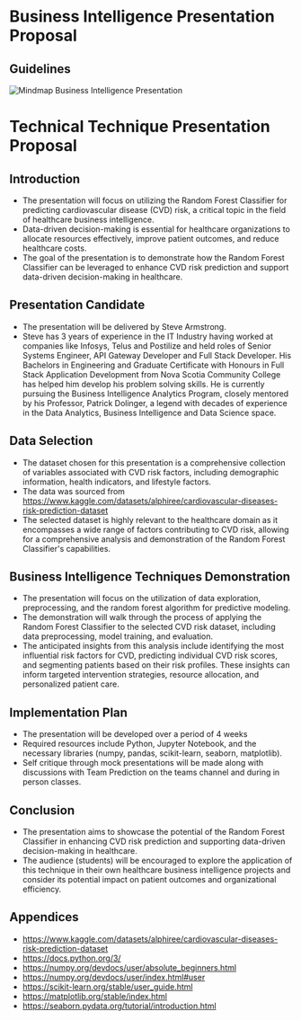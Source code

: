 # Business Intelligence Presentation Proposal

## Guidelines

![Mindmap Business Intelligence Presentation](https://raw.githubusercontent.com/stevearmstrong-dev/nscc-capstone/docs/readme-updates/diagrams/Mindmap_Business_Intelligence_Presentation.png)


# Technical Technique Presentation Proposal

## Introduction
- The presentation will focus on utilizing the Random Forest Classifier for predicting cardiovascular disease (CVD) risk, a critical topic in the field of healthcare business intelligence.
- Data-driven decision-making is essential for healthcare organizations to allocate resources effectively, improve patient outcomes, and reduce healthcare costs.
- The goal of the presentation is to demonstrate how the Random Forest Classifier can be leveraged to enhance CVD risk prediction and support data-driven decision-making in healthcare.

## Presentation Candidate
- The presentation will be delivered by Steve Armstrong.
- Steve has 3 years of experience in the IT Industry having worked at companies like Infosys, Telus and Postilize and held roles of Senior Systems Engineer, API Gateway Developer and Full Stack Developer. His Bachelors in Engineering and Graduate Certificate with Honours in Full Stack Application Development from Nova Scotia Community College has helped him develop his problem solving skills. He is currently pursuing the Business Intelligence Analytics Program, closely mentored by his Professor, Patrick Dolinger, a legend with decades of experience in the Data Analytics, Business Intelligence and Data Science space.

## Data Selection
- The dataset chosen for this presentation is a comprehensive collection of variables associated with CVD risk factors, including demographic information, health indicators, and lifestyle factors.
- The data was sourced from https://www.kaggle.com/datasets/alphiree/cardiovascular-diseases-risk-prediction-dataset
- The selected dataset is highly relevant to the healthcare domain as it encompasses a wide range of factors contributing to CVD risk, allowing for a comprehensive analysis and demonstration of the Random Forest Classifier's capabilities.

## Business Intelligence Techniques Demonstration
- The presentation will focus on the utilization of data exploration, preprocessing, and the random forest algorithm for predictive modeling.
- The demonstration will walk through the process of applying the Random Forest Classifier to the selected CVD risk dataset, including data preprocessing, model training, and evaluation.
- The anticipated insights from this analysis include identifying the most influential risk factors for CVD, predicting individual CVD risk scores, and segmenting patients based on their risk profiles. These insights can inform targeted intervention strategies, resource allocation, and personalized patient care.

## Implementation Plan
- The presentation will be developed over a period of 4 weeks
- Required resources include Python, Jupyter Notebook, and the necessary libraries (numpy, pandas, scikit-learn, seaborn, matplotlib).
- Self critique through mock presentations will be made along with discussions with Team Prediction on the teams channel and during in person classes. 

## Conclusion
- The presentation aims to showcase the potential of the Random Forest Classifier in enhancing CVD risk prediction and supporting data-driven decision-making in healthcare.
- The audience (students) will be encouraged to explore the application of this technique in their own healthcare business intelligence projects and consider its potential impact on patient outcomes and organizational efficiency.

## Appendices
- https://www.kaggle.com/datasets/alphiree/cardiovascular-diseases-risk-prediction-dataset
- https://docs.python.org/3/
- https://numpy.org/devdocs/user/absolute_beginners.html
- https://numpy.org/devdocs/user/index.html#user
- https://scikit-learn.org/stable/user_guide.html
- https://matplotlib.org/stable/index.html
- https://seaborn.pydata.org/tutorial/introduction.html
